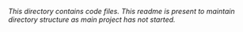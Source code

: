 *This directory contains code files. This readme is present to maintain directory structure as main project has not started.*